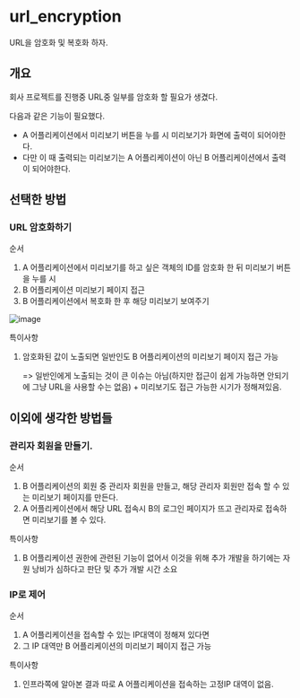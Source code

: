 # url_encryption
URL을 암호화 및 복호화 하자.

## 개요

회사 프로젝트를 진행중 URL중 일부를 암호화 할 필요가 생겼다. 

다음과 같은 기능이 필요했다.

- A 어플리케이션에서 미리보기 버튼을 누를 시 미리보기가 화면에 출력이 되어야한다.
- 다만 이 때 출력되는 미리보기는 A 어플리케이션이 아닌 B 어플리케이션에서 출력이 되어야한다.


## 선택한 방법


### URL 암호화하기

순서
 1. A 어플리케이션에서 미리보기를 하고 싶은 객체의 ID를 암호화 한 뒤 미리보기 버튼을 누를 시
 2. B 어플리케이션 미리보기 페이지 접근
 3. B 어플리케이션에서 복호화 한 후 해당 미리보기 보여주기


![image](https://user-images.githubusercontent.com/22094017/172054518-4bcc694e-5278-41bc-a10b-81ab82e43b41.png)


특이사항
1. 암호화된 값이 노출되면 일반인도 B 어플리케이션의 미리보기 페이지 접근 가능

    => 일반인에게 노출되는 것이 큰 이슈는 아님(하지만 접근이 쉽게 가능하면 안되기에 그냥 URL을 사용할 수는 없음) + 미리보기도 접근 가능한 시기가 정해져있음.


## 이외에 생각한 방법들

### 관리자 회원을 만들기.

순서
 1. B 어플리케이션의 회원 중 관리자 회원을 만들고, 해당 관리자 회원만 접속 할 수 있는 미리보기 페이지를 만든다.
 2. A 어플리케이션에서 해당 URL 접속시 B의 로그인 페이지가 뜨고 관리자로 접속하면 미리보기를 볼 수 있다.

특이사항
1. B 어플리케이션 권한에 관련된 기능이 없어서 이것을 위해 추가 개발을 하기에는 자원 낭비가 심하다고 판단 및 추가 개발 시간 소요

### IP로 제어

순서
 1. A 어플리케이션을 접속할 수 있는 IP대역이 정해져 있다면
 2. 그 IP 대역만 B 어플리케이션의 미리보기 페이지 접근 가능

특이사항
1. 인프라쪽에 알아본 결과 따로 A 어플리케이션을 접속하는 고정IP 대역이 없음.
